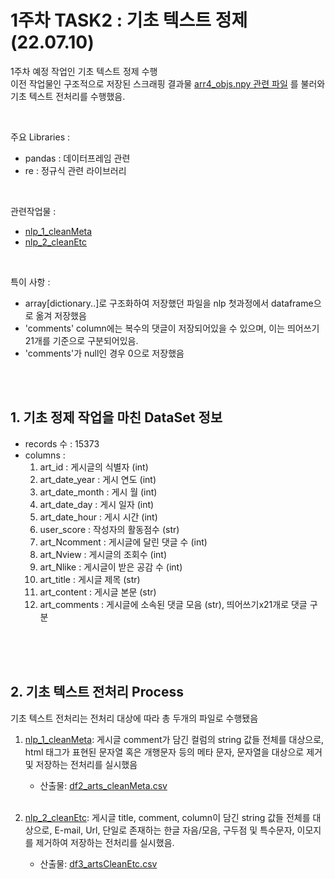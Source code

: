 # 1주차 TASK2 : 기초 텍스트 정제 (22.07.10)
1주차 예정 작업인 기초 텍스트 정제 수행 <br>
이전 작업물인 구조적으로 저장된 스크래핑 결과물 [arr4_objs.npy 관련 파일](https://github.com/ABizCho/SMA_2022summerProject/blob/main/scrap_4_getArticleHtmls.py) 를 불러와 기초 텍스트 전처리를  수행했음.

<br>

주요 Libraries : 
- pandas : 데이터프레임 관련
- re : 정규식 관련 라이브러리

<br>

관련작업물 : 
- [nlp_1_cleanMeta](https://github.com/ABizCho/SMA_2022summerProject/blob/main/nlp_1_cleanMeta.py)
- [nlp_2_cleanEtc](https://github.com/ABizCho/SMA_2022summerProject/blob/main/nlp_2_cleanEtc.py)

<br>

특이 사항 : 
- array[dictionary..]로 구조화하여 저장했던 파일을 nlp 첫과정에서 dataframe으로 옮겨 저장했음
- 'comments' column에는 복수의 댓글이 저장되어있을 수 있으며, 이는 띄어쓰기 21개를 기준으로 구분되어있음.
- 'comments'가 null인 경우 0으로 저장했음

<br><br>

## 1. 기초 정제 작업을 마친 DataSet 정보
- records 수 : 15373
- columns :
    1. art_id : 게시글의 식별자 (int)
    2. art_date_year : 게시 연도 (int)
    3. art_date_month : 게시 월 (int)
    4. art_date_day : 게시 일자 (int)
    5. art_date_hour : 게시 시간 (int)
    6. user_score : 작성자의 활동점수 (str)
    7. art_Ncomment : 게시글에 달린 댓글 수 (int)
    8. art_Nview : 게시글의 조회수 (int)
    9. art_Nlike : 게시글이 받은 공감 수  (int)
    10. art_title : 게시글 제목  (str)
    11. art_content : 게시글 본문 (str)
    12. art_comments : 게시글에 소속된 댓글 모음 (str), 띄어쓰기x21개로 댓글 구분


<br><br><br>

## 2. 기초 텍스트 전처리 Process
기초 텍스트 전처리는 전처리 대상에 따라 총 두개의 파일로 수행됐음 

1. [nlp_1_cleanMeta](https://github.com/ABizCho/SMA_2022summerProject/blob/main/nlp_1_cleanMeta.py): 게시글 comment가 담긴 컬럼의 string 값들 전체를 대상으로, html 태그가 표현된 문자열 혹은 개행문자 등의 메타 문자, 문자열을 대상으로 제거 및 저장하는 전처리를 실시했음
    - 산출물: [df2_arts_cleanMeta.csv](https://github.com/ABizCho/SMA_2022summerProject/blob/main/df2_arts_cleanMeta.csv)
<br><br>

2. [nlp_2_cleanEtc](https://github.com/ABizCho/SMA_2022summerProject/blob/main/nlp_2_cleanEtc.py): 
게시글 title, comment, column이 담긴 string 값들 전체를 대상으로, E-mail, Url, 단일로 존재하는 한글 자음/모음, 구두점 및 특수문자, 이모지 를 제거하여 저장하는 전처리를 실시했음.
    - 산출물: [df3_artsCleanEtc.csv](https://github.com/ABizCho/SMA_2022summerProject/blob/main/arr2_artTags.txt)
